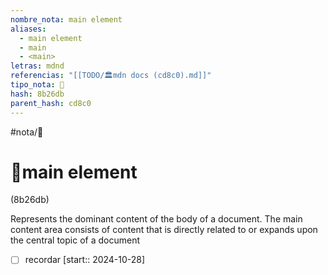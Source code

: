 ```yaml
---
nombre_nota: main element
aliases:
  - main element
  - main
  - <main>
letras: mdnd
referencias: "[[TODO/🏛️mdn docs (cd8c0).md]]"
tipo_nota: 📑
hash: 8b26db
parent_hash: cd8c0
---
```


#nota/📑

# 📑main element
<div class="hash">(8b26db)</div>

Represents the dominant content of the body of a document. The main content area consists of content that is directly related to or expands upon the central topic of a document




- [ ] recordar  [start:: 2024-10-28]
